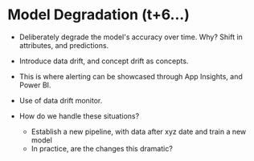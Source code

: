 # Model Degradation (t+6...)

- Deliberately degrade the model's accuracy over time. Why? Shift in attributes, and predictions.
- Introduce data drift, and concept drift as concepts.
- This is where alerting can be showcased through App Insights, and Power BI.
- Use of data drift monitor.

- How do we handle these situations?
	- Establish a new pipeline, with data after xyz date and train a new model
	- In practice, are the changes this dramatic?

